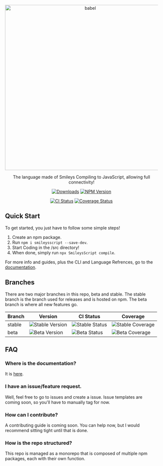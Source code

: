 <p align="center">
  <a href="https://SmileysScript.JRed.io/">
    <img alt="babel" src="https://raw.githubusercontent.com/SmileysScript/Logo/master/Logo.png" width="546">
  </a>
</p>

<p align="center">
  The language made of Smileys Compiling to JavaScript, allowing full connectivity!
</p>

<p align="center">
  <a href="https://npmjs.com/package/smileysscript"><img alt="Downloads" src="https://img.shields.io/npm/dm/smileysscript"></a>
  <a href="https://npmjs.com/package/smileysscript"><img alt="NPM Version" src="https://img.shields.io/npm/v/smileysscript"></a>
</p>
<p align="center">
  <a href="https://github.com/SmileysScript/SmileysScript/actions"><img alt="CI Status" src="https://img.shields.io/github/workflow/status/SmileysScript/SmileysScript/CI/stable"></a>
  <a href="https://codecov.io/gh/SmileysScript/SmileysScript"><img alt="Coverage Status" src="https://img.shields.io/codecov/c/github/SmileysScript/SmileysScript"></a>
</p>

## Quick Start
To get started, you just have to follow some simple steps!
1. Create an npm package.
2. Run `npm i smileysscript --save-dev`.
3. Start Coding in the /src directory!
4. When done, simply run `npx SmileysScript compile`.

For more info and guides, plus the CLI and Language Refrences, go to the [documentation](https://SmileysScript.JRed.io).

## Branches
There are two major branches in this repo, beta and stable.  The stable branch is the branch used for releases and is hosted on npm.  The beta branch is where all new features go.

Branch | Version | CI Status | Coverage
------ | ------- | --------- | --------
stable | ![Stable Version](https://img.shields.io/github/lerna-json/v/SmileysScript/SmileysScript/stable) | ![Stable Status](https://img.shields.io/github/workflow/status/SmileysScript/SmileysScript/CI/stable) | ![Stable Coverage](https://codecov.io/gh/SmileysScript/SmileysScript/branch/stable/graph/badge.svg?token=9CZQ2OYJSY)
beta | ![Beta Version](https://img.shields.io/github/lerna-json/v/SmileysScript/SmileysScript/beta) | ![Beta Status](https://img.shields.io/github/workflow/status/SmileysScript/SmileysScript/CI/beta) | ![Beta Coverage](https://codecov.io/gh/SmileysScript/SmileysScript/branch/beta/graph/badge.svg?token=9CZQ2OYJSY)

## FAQ

### Where is the documentation?

It is [here](https://SmileysScript.JRed.io).

### I have an issue/feature request.

Well, feel free to go to issues and create a issue.  Issue templates are coming soon, so you'll have to manually tag for now.

### How can I contribute?

A contributing guide is coming soon.  You can help now, but I would recommend sitting tight until that is done.

### How is the repo structured?

This repo is managed as a monorepo that is composed of multiple npm packages, each with their own function.
